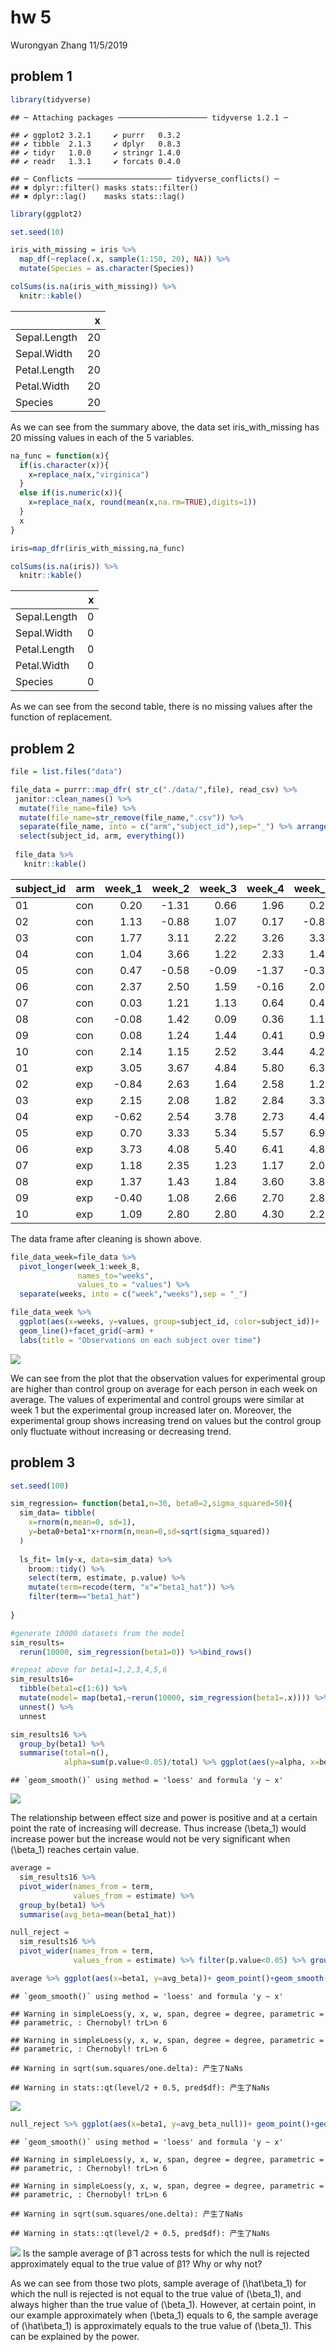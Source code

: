 hw 5
================
Wurongyan Zhang
11/5/2019





## problem 1

``` r
library(tidyverse)
```

    ## ─ Attaching packages ──────────────────── tidyverse 1.2.1 ─

    ## ✔ ggplot2 3.2.1     ✔ purrr   0.3.2
    ## ✔ tibble  2.1.3     ✔ dplyr   0.8.3
    ## ✔ tidyr   1.0.0     ✔ stringr 1.4.0
    ## ✔ readr   1.3.1     ✔ forcats 0.4.0

    ## ─ Conflicts ───────────────────── tidyverse_conflicts() ─
    ## ✖ dplyr::filter() masks stats::filter()
    ## ✖ dplyr::lag()    masks stats::lag()

``` r
library(ggplot2)

set.seed(10)

iris_with_missing = iris %>% 
  map_df(~replace(.x, sample(1:150, 20), NA)) %>%
  mutate(Species = as.character(Species))
```

``` r
colSums(is.na(iris_with_missing)) %>% 
  knitr::kable()
```

|              |  x |
| ------------ | -: |
| Sepal.Length | 20 |
| Sepal.Width  | 20 |
| Petal.Length | 20 |
| Petal.Width  | 20 |
| Species      | 20 |

As we can see from the summary above, the data set iris\_with\_missing
has 20 missing values in each of the 5 variables.

``` r
na_func = function(x){
  if(is.character(x)){
    x=replace_na(x,"virginica")
  }
  else if(is.numeric(x)){
    x=replace_na(x, round(mean(x,na.rm=TRUE),digits=1))
  }
  x
}

iris=map_dfr(iris_with_missing,na_func)
```

``` r
colSums(is.na(iris)) %>% 
  knitr::kable()
```

|              | x |
| ------------ | -: |
| Sepal.Length | 0 |
| Sepal.Width  | 0 |
| Petal.Length | 0 |
| Petal.Width  | 0 |
| Species      | 0 |

As we can see from the second table, there is no missing values after
the function of replacement.

## problem 2

``` r
file = list.files("data")

file_data = purrr::map_dfr( str_c("./data/",file), read_csv) %>% 
 janitor::clean_names() %>% 
  mutate(file_name=file) %>% 
  mutate(file_name=str_remove(file_name,".csv")) %>% 
  separate(file_name, into = c("arm","subject_id"),sep="_") %>% arrange(arm,subject_id) %>% 
  select(subject_id, arm, everything())
  
 file_data %>% 
   knitr::kable()
```

| subject\_id | arm | week\_1 | week\_2 | week\_3 | week\_4 | week\_5 | week\_6 | week\_7 | week\_8 |
| :---------- | :-- | ------: | ------: | ------: | ------: | ------: | ------: | ------: | ------: |
| 01          | con |    0.20 |  \-1.31 |    0.66 |    1.96 |    0.23 |    1.09 |    0.05 |    1.94 |
| 02          | con |    1.13 |  \-0.88 |    1.07 |    0.17 |  \-0.83 |  \-0.31 |    1.58 |    0.44 |
| 03          | con |    1.77 |    3.11 |    2.22 |    3.26 |    3.31 |    0.89 |    1.88 |    1.01 |
| 04          | con |    1.04 |    3.66 |    1.22 |    2.33 |    1.47 |    2.70 |    1.87 |    1.66 |
| 05          | con |    0.47 |  \-0.58 |  \-0.09 |  \-1.37 |  \-0.32 |  \-2.17 |    0.45 |    0.48 |
| 06          | con |    2.37 |    2.50 |    1.59 |  \-0.16 |    2.08 |    3.07 |    0.78 |    2.35 |
| 07          | con |    0.03 |    1.21 |    1.13 |    0.64 |    0.49 |  \-0.12 |  \-0.07 |    0.46 |
| 08          | con |  \-0.08 |    1.42 |    0.09 |    0.36 |    1.18 |  \-1.16 |    0.33 |  \-0.44 |
| 09          | con |    0.08 |    1.24 |    1.44 |    0.41 |    0.95 |    2.75 |    0.30 |    0.03 |
| 10          | con |    2.14 |    1.15 |    2.52 |    3.44 |    4.26 |    0.97 |    2.73 |  \-0.53 |
| 01          | exp |    3.05 |    3.67 |    4.84 |    5.80 |    6.33 |    5.46 |    6.38 |    5.91 |
| 02          | exp |  \-0.84 |    2.63 |    1.64 |    2.58 |    1.24 |    2.32 |    3.11 |    3.78 |
| 03          | exp |    2.15 |    2.08 |    1.82 |    2.84 |    3.36 |    3.61 |    3.37 |    3.74 |
| 04          | exp |  \-0.62 |    2.54 |    3.78 |    2.73 |    4.49 |    5.82 |    6.00 |    6.49 |
| 05          | exp |    0.70 |    3.33 |    5.34 |    5.57 |    6.90 |    6.66 |    6.24 |    6.95 |
| 06          | exp |    3.73 |    4.08 |    5.40 |    6.41 |    4.87 |    6.09 |    7.66 |    5.83 |
| 07          | exp |    1.18 |    2.35 |    1.23 |    1.17 |    2.02 |    1.61 |    3.13 |    4.88 |
| 08          | exp |    1.37 |    1.43 |    1.84 |    3.60 |    3.80 |    4.72 |    4.68 |    5.70 |
| 09          | exp |  \-0.40 |    1.08 |    2.66 |    2.70 |    2.80 |    2.64 |    3.51 |    3.27 |
| 10          | exp |    1.09 |    2.80 |    2.80 |    4.30 |    2.25 |    6.57 |    6.09 |    4.64 |

The data frame after cleaning is shown above.

``` r
file_data_week=file_data %>% 
  pivot_longer(week_1:week_8,
               names_to="weeks",
               values_to = "values") %>% 
  separate(weeks, into = c("week","weeks"),sep = "_")

file_data_week %>% 
  ggplot(aes(x=weeks, y=values, group=subject_id, color=subject_id))+
  geom_line()+facet_grid(~arm) +
  labs(title = "Observations on each subject over time")
```

![](hw-5_files/figure-gfm/unnamed-chunk-6-1.png)<!-- -->

We can see from the plot that the observation values for experimental
group are higher than control group on average for each person in each
week on average. The values of experimental and control groups were
similar at week 1 but the experimental group increased later on.
Moreover, the experimental group shows increasing trend on values but
the control group only fluctuate without increasing or decreasing trend.

## problem 3

``` r
set.seed(100)

sim_regression= function(beta1,n=30, beta0=2,sigma_squared=50){
  sim_data= tibble(
    x=rnorm(n,mean=0, sd=1),
    y=beta0+beta1*x+rnorm(n,mean=0,sd=sqrt(sigma_squared))
  )
  
  ls_fit= lm(y~x, data=sim_data) %>% 
    broom::tidy() %>% 
    select(term, estimate, p.value) %>% 
    mutate(term=recode(term, "x"="beta1_hat")) %>% 
    filter(term=="beta1_hat") 
  
}
```

``` r
#generate 10000 datasets from the model
sim_results=
  rerun(10000, sim_regression(beta1=0)) %>%bind_rows()
```

``` r
#repeat above for beta1=1,2,3,4,5,6
sim_results16= 
  tibble(beta1=c(1:6)) %>% 
  mutate(model= map(beta1,~rerun(10000, sim_regression(beta1=.x)))) %>% 
  unnest() %>% 
  unnest
```

``` r
sim_results16 %>% 
  group_by(beta1) %>% 
  summarise(total=n(),
            alpha=sum(p.value<0.05)/total) %>% ggplot(aes(y=alpha, x=beta1)) +geom_point()+geom_smooth(color="red")+labs(title = "Association between effect size and power", x= "effect size(beta 1)", y= "power")
```

    ## `geom_smooth()` using method = 'loess' and formula 'y ~ x'

![](hw-5_files/figure-gfm/unnamed-chunk-10-1.png)<!-- -->

The relationship between effect size and power is positive and at a
certain point the rate of increasing will decrease. Thus increase
\(\beta_1\) would increase power but the increase would not be very
significant when \(\beta_1\) reaches certain value.

``` r
average = 
  sim_results16 %>% 
  pivot_wider(names_from = term,
              values_from = estimate) %>% 
  group_by(beta1) %>% 
  summarise(avg_beta=mean(beta1_hat))
```

``` r
null_reject =
  sim_results16 %>% 
  pivot_wider(names_from = term,
              values_from = estimate) %>% filter(p.value<0.05) %>% group_by(beta1) %>% summarise(avg_beta_null=mean(beta1_hat))
```

``` r
average %>% ggplot(aes(x=beta1, y=avg_beta))+ geom_point()+geom_smooth()+labs(title="Relationship between estimation and true beta", x="beta 1", y="average of beta 1 hat")
```

    ## `geom_smooth()` using method = 'loess' and formula 'y ~ x'

    ## Warning in simpleLoess(y, x, w, span, degree = degree, parametric =
    ## parametric, : Chernobyl! trL>n 6
    
    ## Warning in simpleLoess(y, x, w, span, degree = degree, parametric =
    ## parametric, : Chernobyl! trL>n 6

    ## Warning in sqrt(sum.squares/one.delta): 产生了NaNs

    ## Warning in stats::qt(level/2 + 0.5, pred$df): 产生了NaNs

![](hw-5_files/figure-gfm/unnamed-chunk-13-1.png)<!-- -->

``` r
null_reject %>% ggplot(aes(x=beta1, y=avg_beta_null))+ geom_point()+geom_smooth()+labs(title="Relationship between estimation and true beta on rejected data", x="beta 1", y="average of beta 1 hat")
```

    ## `geom_smooth()` using method = 'loess' and formula 'y ~ x'

    ## Warning in simpleLoess(y, x, w, span, degree = degree, parametric =
    ## parametric, : Chernobyl! trL>n 6

    ## Warning in simpleLoess(y, x, w, span, degree = degree, parametric =
    ## parametric, : Chernobyl! trL>n 6

    ## Warning in sqrt(sum.squares/one.delta): 产生了NaNs

    ## Warning in stats::qt(level/2 + 0.5, pred$df): 产生了NaNs

![](hw-5_files/figure-gfm/unnamed-chunk-13-2.png)<!-- --> Is the sample
average of β̂ 1 across tests for which the null is rejected
approximately equal to the true value of β1? Why or why not?

As we can see from those two plots, sample average of \(\hat\beta_1\)
for which the null is rejected is not equal to the true value of
\(\beta_1\), and always higher than the true value of \(\beta_1\).
However, at certain point, in our example approximately when \(\beta_1\)
equals to 6, the sample average of \(\hat\beta_1\) is approximately
equals to the true value of \(\beta_1\). This can be explained by the
power.
